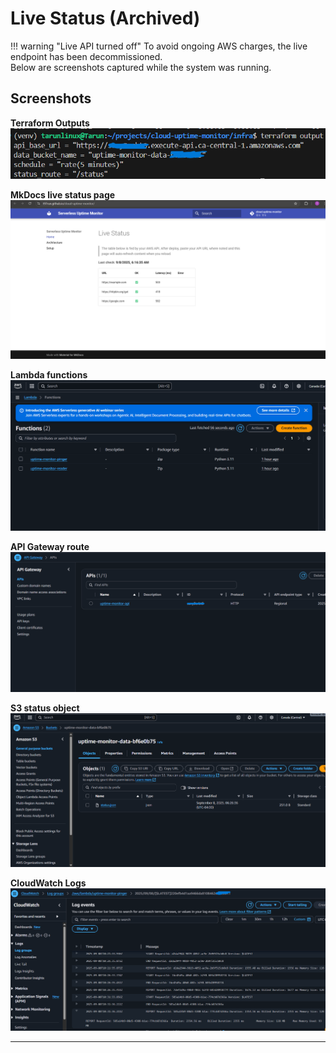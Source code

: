 # Live Status (Archived)

!!! warning "Live API turned off"
    To avoid ongoing AWS charges, the live endpoint has been decommissioned.  
    Below are screenshots captured while the system was running.

## Screenshots

**Terraform Outputs**
![Terraform Output](images/tf-output.png)

**MkDocs live status page**
![Live Status](images/live-status.png)

**Lambda functions**
![AWS Lambda](images/lambda-functions.png)

**API Gateway route**
![API Gateway](images/api-gateway.png)

**S3 status object**
![S3 status.json](images/s3-status-object.png)

**CloudWatch Logs**
![Logs](images/logs.png)

---
<!--

# Live Status

> The table below is fed by your AWS API. After deploy, paste your API URL where noted and this page will auto-refresh content when you reload.

<div id="status">Loading…</div>

<script>
(async () => {
  const api = "https://suxy3erbt6.execute-api.ca-central-1.amazonaws.com/status"; // Replace after Terraform outputs
  try {
    const res = await fetch(api);
    const data = await res.json();
    const when = new Date(data.timestamp * 1000).toLocaleString();
    const rows = data.results.map(r =>
      `<tr><td>${r.url}</td><td>${r.ok ? "✅" : "❌"}</td><td>${r.ms ?? "-"}</td><td>${r.error ?? ""}</td></tr>`
    ).join("");
    document.getElementById("status").innerHTML =
      `<p>Last check: <b>${when}</b></p>
       <table>
         <tr><th>URL</th><th>OK</th><th>Latency (ms)</th><th>Error</th></tr>
         ${rows}
       </table>`;
  } catch(e) {
    document.getElementById("status").textContent = "Failed to load status.";
  }
})();
</script>
-->